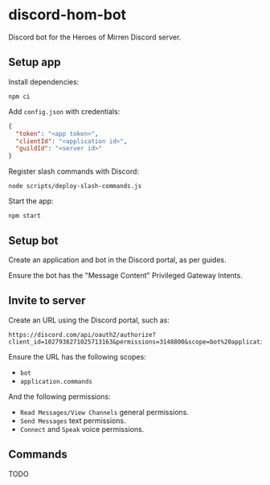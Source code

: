 # discord-hom-bot

Discord bot for the Heroes of Mirren Discord server.


## Setup app

Install dependencies:

```
npm ci
```

Add `config.json` with credentials:

```json
{
  "token": "<app token>",
  "clientId": "<application id>",
  "guildId": "<server id>"
}
```

Register slash commands with Discord:

```
node scripts/deploy-slash-commands.js
```

Start the app:

```
npm start
```


## Setup bot

Create an application and bot in the Discord portal, as per guides.

Ensure the bot has the "Message Content" Privileged Gateway Intents.


## Invite to server

Create an URL using the Discord portal, such as:

```
https://discord.com/api/oauth2/authorize?client_id=1027938271025713163&permissions=3148800&scope=bot%20applications.commands
```

Ensure the URL has the following scopes:

* `bot`
* `application.commands`

And the following permissions:

* `Read Messages/View Channels` general permissions.
* `Send Messages` text permissions.
* `Connect` and `Speak` voice permissions.


## Commands

TODO
